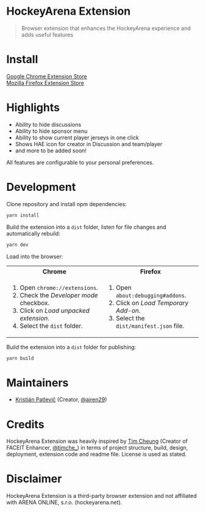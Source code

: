 # HockeyArena Extension

> Browser extension that enhances the HockeyArena experience and adds useful features

# Install

[Google Chrome Extension Store](https://chrome.google.com/webstore/detail/hockeyarena-extension/jbcghenmgbijpebelbgiagodgfhdcnjd)  
[Mozilla Firefox Extension Store](https://addons.mozilla.org/en-US/firefox/addon/hockeyarena-extension/)

# Highlights

- Ability to hide discussions
- Ability to hide sponsor menu
- Ability to show current player jerseys in one click
- Shows HAE icon for creator in Discussion and team/player
- and more to be added soon!

All features are configurable to your personal preferences.

# Development

Clone repository and install npm dependencies:

```sh
yarn install
```

Build the extension into a `dist` folder, listen for file changes and automatically rebuild:

```sh
yarn dev
```

Load into the browser:
<table>
  <tr>
    <th>Chrome</th>
    <th>Firefox</th>
  </tr>
  <tr>
    <td width="50%">
      <ol>
        <li>Open <code>chrome://extensions</code>.</li>
        <li>Check the <i>Developer mode</i> checkbox.</li>
        <li>Click on <i>Load unpacked extension</i>.</li>
        <li>Select the <code>dist</code> folder.</li>
      </ol>
    </td>
    <td width="50%">
      <ol>
        <li>Open <code>about:debugging#addons</code>.</li>
        <li>Click on <i>Load Temporary Add-on</i>.</li>
        <li>Select the <code>dist/manifest.json</code> file.</li>
      </ol>
    </td>
  </tr>
</table>

Build the extension into a `dist` folder for publishing:

```sh
yarn build
```

# Maintainers

- [Kristián Patlevič](https://github.com/airen29) (Creator, [@airen29](https://kristian.patlevic.sk/))

# Credits

HockeyArena Extension was heavily inspired by [Tim Cheung](https://github.com/timche) (Creator of FACEIT Enhancer, [@timche_](https://twitter.com/timche_)) in terms of project structure, build, design, deployment, extension code and readme file. License is used as stated.

# Disclaimer

HockeyArena Extension is a third-party browser extension and not affiliated with ARENA ONLINE, s.r.o. (hockeyarena.net).